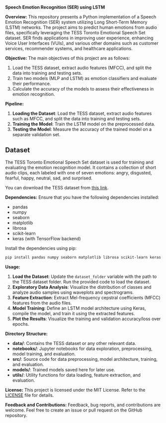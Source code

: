 **Speech Emotion Recognition (SER) using LSTM**

**Overview:**
This repository presents a Python implementation of a Speech Emotion Recognition (SER) system utilizing Long Short-Term Memory (LSTM) networks. The project aims to predict human emotions from audio files, specifically leveraging the TESS Toronto Emotional Speech Set dataset. SER finds applications in improving user experience, enhancing Voice User Interfaces (VUIs), and various other domains such as customer services, recommender systems, and healthcare applications.

**Objective:**
The main objectives of this project are as follows:
1. Load the TESS dataset, extract audio features (MFCC), and split the data into training and testing sets.
2. Train two models (MLP and LSTM) as emotion classifiers and evaluate their performance.
3. Calculate the accuracy of the models to assess their effectiveness in emotion recognition.

**Pipeline:**
1. **Loading the Dataset**: Load the TESS dataset, extract audio features such as MFCC, and split the data into training and testing sets.
2. **Training the Model**: Train the LSTM model on the preprocessed data.
3. **Testing the Model**: Measure the accuracy of the trained model on a separate validation set.

## Dataset
The TESS Toronto Emotional Speech Set dataset is used for training and evaluating the emotion recognition model. It contains a collection of short audio clips, each labeled with one of seven emotions: angry, disgusted, fearful, happy, neutral, sad, and surprised.

You can download the TESS dataset from [this link]([insert_download_link_here](https://www.kaggle.com/datasets/ejlok1/toronto-emotional-speech-set-tess/download?datasetVersionNumber=1)).


**Dependencies:**
Ensure that you have the following dependencies installed:
- pandas
- numpy
- seaborn
- matplotlib
- librosa
- scikit-learn
- keras (with TensorFlow backend)

Install the dependencies using pip:
```bash
pip install pandas numpy seaborn matplotlib librosa scikit-learn keras
```

**Usage:**
1. **Load the Dataset**: Update the `dataset_folder` variable with the path to the TESS dataset folder. Run the provided code to load the dataset.
2. **Exploratory Data Analysis**: Visualize the distribution of classes and analyze audio samples using waveplots and spectrograms.
3. **Feature Extraction**: Extract Mel-frequency cepstral coefficients (MFCC) features from the audio files.
4. **Model Training**: Define an LSTM model architecture using Keras, compile the model, and train it using the extracted features.
5. **Plot the Results**: Visualize the training and validation accuracy/loss over epochs.

**Directory Structure:**
- **data/**: Contains the TESS dataset or any other relevant data.
- **notebooks/**: Jupyter notebooks for data exploration, preprocessing, model training, and evaluation.
- **src/**: Source code for data preprocessing, model architecture, training, and evaluation.
- **models/**: Trained models saved here for later use.
- **utils/**: Utility functions for data loading, feature extraction, and evaluation.

**License:**
This project is licensed under the MIT License. Refer to the [LICENSE](LICENSE) file for details.

**Feedback and Contributions:**
Feedback, bug reports, and contributions are welcome. Feel free to create an issue or pull request on the GitHub repository.

